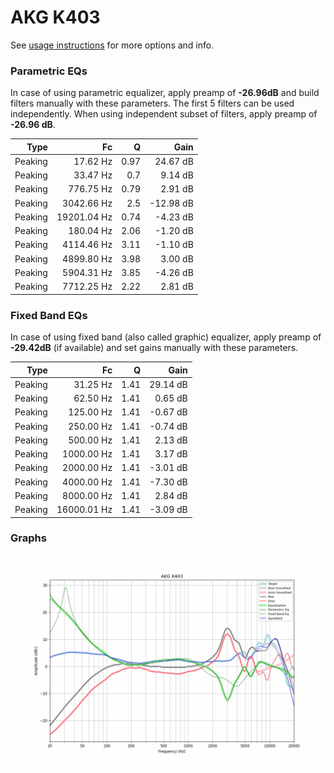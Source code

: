 # AKG K403
See [usage instructions](https://github.com/jaakkopasanen/AutoEq#usage) for more options and info.

### Parametric EQs
In case of using parametric equalizer, apply preamp of **-26.96dB** and build filters manually
with these parameters. The first 5 filters can be used independently.
When using independent subset of filters, apply preamp of **-26.96 dB**.

| Type    | Fc          |    Q | Gain      |
|--------:|------------:|-----:|----------:|
| Peaking | 17.62 Hz    | 0.97 | 24.67 dB  |
| Peaking | 33.47 Hz    | 0.7  | 9.14 dB   |
| Peaking | 776.75 Hz   | 0.79 | 2.91 dB   |
| Peaking | 3042.66 Hz  | 2.5  | -12.98 dB |
| Peaking | 19201.04 Hz | 0.74 | -4.23 dB  |
| Peaking | 180.04 Hz   | 2.06 | -1.20 dB  |
| Peaking | 4114.46 Hz  | 3.11 | -1.10 dB  |
| Peaking | 4899.80 Hz  | 3.98 | 3.00 dB   |
| Peaking | 5904.31 Hz  | 3.85 | -4.26 dB  |
| Peaking | 7712.25 Hz  | 2.22 | 2.81 dB   |

### Fixed Band EQs
In case of using fixed band (also called graphic) equalizer, apply preamp of **-29.42dB**
(if available) and set gains manually with these parameters.

| Type    | Fc          |    Q | Gain     |
|--------:|------------:|-----:|---------:|
| Peaking | 31.25 Hz    | 1.41 | 29.14 dB |
| Peaking | 62.50 Hz    | 1.41 | 0.65 dB  |
| Peaking | 125.00 Hz   | 1.41 | -0.67 dB |
| Peaking | 250.00 Hz   | 1.41 | -0.74 dB |
| Peaking | 500.00 Hz   | 1.41 | 2.13 dB  |
| Peaking | 1000.00 Hz  | 1.41 | 3.17 dB  |
| Peaking | 2000.00 Hz  | 1.41 | -3.01 dB |
| Peaking | 4000.00 Hz  | 1.41 | -7.30 dB |
| Peaking | 8000.00 Hz  | 1.41 | 2.84 dB  |
| Peaking | 16000.01 Hz | 1.41 | -3.09 dB |

### Graphs
![](./AKG%20K403.png)